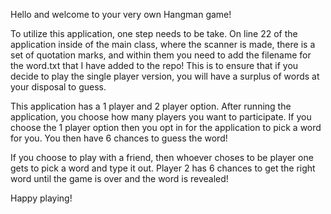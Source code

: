 Hello and welcome to your very own Hangman game!

To utilize this application, one step needs to be take.
On line 22 of the application inside of the main class, where the scanner is made, there is a set of quotation marks, and within them you need to add the filename for the word.txt that I have added to the repo!
This is to ensure that if you decide to play the single player version, you will have a surplus of words at your disposal to guess.

This application has a 1 player and 2 player option. After running the application, you choose how many players you want to participate.
If you choose the 1 player option then you opt in for the application to pick a word for you. You then have 6 chances to guess the word!

If you choose to play with a friend, then whoever choses to be player one gets to pick a word and type it out.
Player 2 has 6 chances to get the right word until the game is over and the word is revealed!

Happy playing!

